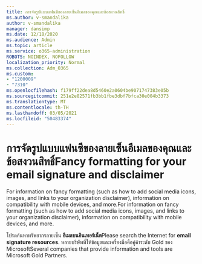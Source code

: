 ```yaml
---
title: การจัดรูปแบบแฟนซีของลายเซ็นอีเมลของคุณและข้อสงวนสิทธิ์
ms.author: v-smandalika
author: v-smandalika
manager: dansimp
ms.date: 12/18/2020
ms.audience: Admin
ms.topic: article
ms.service: o365-administration
ROBOTS: NOINDEX, NOFOLLOW
localization_priority: Normal
ms.collection: Adm_O365
ms.custom:
- "1200009"
- "7310"
ms.openlocfilehash: f179ff22dea8d5460e2a0604be9071747383e05b
ms.sourcegitcommit: 251e2e82571fb3bb1fbe3dbf7bfca30e004b3373
ms.translationtype: MT
ms.contentlocale: th-TH
ms.lasthandoff: 03/05/2021
ms.locfileid: "50483374"
---
```

# <a name="fancy-formatting-for-your-email-signature-and-disclaimer"></a><span data-ttu-id="fad79-102">การจัดรูปแบบแฟนซีของลายเซ็นอีเมลของคุณและข้อสงวนสิทธิ์</span><span class="sxs-lookup"><span data-stu-id="fad79-102">Fancy formatting for your email signature and disclaimer</span></span>
<span data-ttu-id="fad79-103">For information on fancy formatting (such as how to add social media icons, images, and links to your organization disclaimer), information on compatibility with mobile devices, and more.</span><span class="sxs-lookup"><span data-stu-id="fad79-103">For information on fancy formatting (such as how to add social media icons, images, and links to your organization disclaimer), information on compatibility with mobile devices, and more.</span></span>

<span data-ttu-id="fad79-104">โปรดค้นหาทรัพยากรลายเซ็น **อีเมลบนอินเทอร์เน็ต**</span><span class="sxs-lookup"><span data-stu-id="fad79-104">Please search the Internet for **email signature resources**.</span></span> <span data-ttu-id="fad79-105">หลายบริษัทที่ให้ข้อมูลและเครื่องมือคือคู่ค้าระดับ Gold ของ Microsoft</span><span class="sxs-lookup"><span data-stu-id="fad79-105">Several companies that provide information and tools are Microsoft Gold Partners.</span></span>
